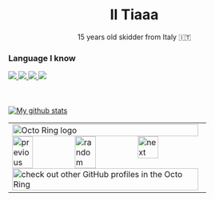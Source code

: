 <h1 align=center >Il Tiaaa</h1>
<p align=center>15 years old skidder from Italy 🇮🇹</a>
<br>
<h3>Language I know</h3>
<a href="https://python.org/">
<img src="https://github.com/abranhe/programming-languages-logos/blob/master/src/python/python_32x32.png">
</a>
<a href="https://www.r-project.org/">
<img src="https://github.com/abranhe/programming-languages-logos/blob/master/src/r/r_32x32.png">
</a>
<a href="https://isocpp.org/">
<img src="https://github.com/abranhe/programming-languages-logos/blob/master/src/cpp/cpp_32x32.png">
</a>
<a href="https://golang.org">
<img src="https://github.com/abranhe/programming-languages-logos/blob/master/src/go/go_32x32.png">
</a>
<br><br><br><br>
<a href="https://github.com/anuraghazra/github-readme-stats">
  <img align="center" src="https://github-readme-stats.anuraghazra1.vercel.app/api?username=iltiaaa&show_icons=true&include_all_commits=true&theme=dark" alt="My github stats" />
</a>
<!-- <a href="https://github.com/anuraghazra/github-readme-stats">
  <img align="center" src="https://github-readme-stats.anuraghazra1.vercel.app/api/top-langs/?username=iltiaaa&layout=compact&theme=dark" />
</a> -->


<table><tbody><tr><td><a href="https://octo-ring.com/"><img src="https://octo-ring.com/static/img/widget/top.png" width="99%" alt="Octo Ring logo" align="top"></a><br><a href="https://octo-ring.com/p/iltiaaa/prev"><img src="https://octo-ring.com/static/img/widget/prev.png" width="33%" alt="previous" align="top" title="previous profile"></a><a href="https://octo-ring.com/p/iltiaaa/random"><img src="https://octo-ring.com/static/img/widget/random.png" width="33%" alt="random" align="top" title="random profile"></a><a href="https://octo-ring.com/p/iltiaaa/next"><img src="https://octo-ring.com/static/img/widget/next.png" width="33%" alt="next" align="top" title="next profile"></a><br><a href="https://octo-ring.com/"><img src="https://octo-ring.com/static/img/widget/bottom.png" width="99%" alt="check out other GitHub profiles in the Octo Ring" align="top"></a></td></tr></tbody></table>
